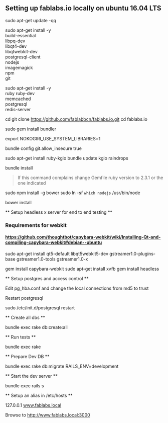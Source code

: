 ## Setting up fablabs.io locally on ubuntu 16.04 LTS

sudo apt-get update -qq

sudo apt-get install -y \
  build-essential \
  libpq-dev \
  libqt4-dev \
  libqtwebkit-dev \
  postgresql-client \
  nodejs \
  imagemagick \
  npm \
  git

sudo apt-get install -y \
  ruby ruby-dev \
  memcached \
  postgresql \
  redis-server


cd
git clone https://github.com/fablabbcn/fablabs.io.git
cd fablabs.io

sudo gem install bundler

export NOKOGIRI_USE_SYSTEM_LIBRARIES=1

bundle config git.allow_insecure true

sudo apt-get install ruby-kgio
bundle update kgio raindrops

bundle install

> If this command complains
> change Gemfile ruby version to 2.3.1 or the one indicated

sudo npm install -g bower
sudo ln -sf `which nodejs` /usr/bin/node

bower install

** Setup headless x server for end to end testing **

### Requirements for webkit
#### https://github.com/thoughtbot/capybara-webkit/wiki/Installing-Qt-and-compiling-capybara-webkit#debian--ubuntu
sudo apt-get install qt5-default libqt5webkit5-dev gstreamer1.0-plugins-base gstreamer1.0-tools gstreamer1.0-x

gem install capybara-webkit
sudo apt-get install xvfb
gem install headless


** Setup postgres and access control **

Edit pg_hba.conf and change the local connections from md5 to trust

Restart postgresql

sudo /etc/init.d/postgresql restart

** Create all dbs **

bundle exec rake db:create:all

** Run tests **

bundle exec rake

** Prepare Dev DB **

bundle exec rake db:migrate RAILS_ENV=development

** Start the dev server **

bundle exec rails s

** Setup an alias in /etc/hosts **

127.0.0.1  www.fablabs.local

Browse to http://www.fablabs.local:3000
